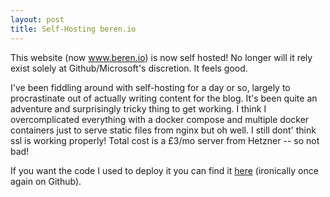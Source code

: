 ```yaml
---
layout: post
title: Self-Hosting beren.io
---
```


This website (now www.beren.io) is now self hosted! No longer will it rely exist solely at Github/Microsoft's discretion. It feels good.

I've been fiddling around with self-hosting for a day or so, largely to procrastinate out of actually writing content for the blog. It's been quite an adventure and surprisingly tricky thing to get working. I think I overcomplicated everything with a docker compose and multiple docker containers just to serve static files from nginx but oh well. I still dont' think ssl is working properly! Total cost is a £3/mo server from Hetzner -- so not bad! 

If you want the code I used to deploy it you can find it [here](https://github.com/BerenMillidge/blog_deployment) (ironically once again on Github).
